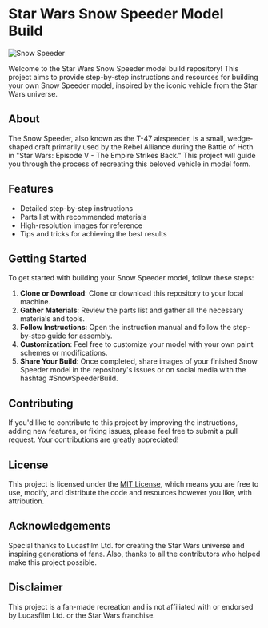 # Star Wars Snow Speeder Model Build

![Snow Speeder](snow_speeder_image.jpg)

Welcome to the Star Wars Snow Speeder model build repository! This project aims to provide step-by-step instructions and resources for building your own Snow Speeder model, inspired by the iconic vehicle from the Star Wars universe.

## About

The Snow Speeder, also known as the T-47 airspeeder, is a small, wedge-shaped craft primarily used by the Rebel Alliance during the Battle of Hoth in "Star Wars: Episode V - The Empire Strikes Back." This project will guide you through the process of recreating this beloved vehicle in model form.

## Features

- Detailed step-by-step instructions
- Parts list with recommended materials
- High-resolution images for reference
- Tips and tricks for achieving the best results

## Getting Started

To get started with building your Snow Speeder model, follow these steps:

1. **Clone or Download**: Clone or download this repository to your local machine.
2. **Gather Materials**: Review the parts list and gather all the necessary materials and tools.
3. **Follow Instructions**: Open the instruction manual and follow the step-by-step guide for assembly.
4. **Customization**: Feel free to customize your model with your own paint schemes or modifications.
5. **Share Your Build**: Once completed, share images of your finished Snow Speeder model in the repository's issues or on social media with the hashtag #SnowSpeederBuild.

## Contributing

If you'd like to contribute to this project by improving the instructions, adding new features, or fixing issues, please feel free to submit a pull request. Your contributions are greatly appreciated!

## License

This project is licensed under the [MIT License](LICENSE), which means you are free to use, modify, and distribute the code and resources however you like, with attribution.

## Acknowledgements

Special thanks to Lucasfilm Ltd. for creating the Star Wars universe and inspiring generations of fans. Also, thanks to all the contributors who helped make this project possible.

## Disclaimer

This project is a fan-made recreation and is not affiliated with or endorsed by Lucasfilm Ltd. or the Star Wars franchise.

